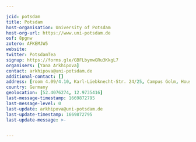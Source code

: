 ```yaml
---

jcid: potsdam
title: Potsdam
host-organisation: University of Potsdam
host-org-url: https://www.uni-potsdam.de
osf: 8pgnw
zotero: AFKEMJW5
website: 
twitter: PotsdamTea
signup: https://forms.gle/GBFLbymwGRu3KkgL7
organisers: [Yana Arkhipova]
contact: arkhipova@uni-potsdam.de
additional-contact: []
address: [room 4.09/4.10, Karl-Liebknecht-Str. 24/25, Campus Golm, House 14, 14476 Potsdam]
country: Germany
geolocation: [52.4076274, 12.9735416]
last-message-timestamp: 1669872795
last-message-level: 0
last-update: arkhipova@uni-potsdam.de
last-update-timestamp: 1669872795
last-update-message: >-
  

---
```



